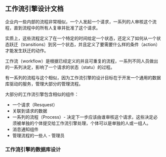## 工作流引擎设计文档

企业内一些内部的流程非常相似，一个人发起一个请求，一系列的人审核这个流程，直到流程中的所有人复审并批准了这个请求。

实质上，这些流程定义了在一个特定的时间给定一个状态，还定义了如何从一个状态跃迁（transitions）到另一个状态，并且定义了要需要什么样的条件（action）才能发生跃迁的动作。

工作流（workflow）是根据已经定义的并且可重复的流程，一系列不同人员做出的一系列决定，影响了一个请求的状态（statu）的过程。

有一系列的流程与这个相似，因为工作流引擎的设计目标在于开发一个通用的数据库驱动的服务，管理大部分的管理流程。

大部分的工作流引擎包含相似的组件：
* 一个请求（Resquest）
* 关联到请求的数据
* 一系列的流程（Process）- 决定下一步应该由谁审核这个请求，这些决定必须被单独的个体提交给工作流引擎处理，个体可以是单独的人或一组人。
* 消息通知组件
* 管理流程的一些人 - 管理员

### 工作流引擎的数据库设计

